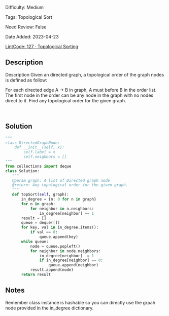 Difficulty: Medium

Tags: Topological Sort

Need Review: False

Date Added: 2023-04-23

[LintCode: 127 · Topological Sorting](https://www.lintcode.com/problem/127/)

## Description 

Description
Given an directed graph, a topological order of the graph nodes is defined as follow:

For each directed edge A -> B in graph, A must before B in the order list.
The first node in the order can be any node in the graph with no nodes direct to it.
Find any topological order for the given graph.



 

## Solution 
 ```python 
"""
class DirectedGraphNode:
     def __init__(self, x):
         self.label = x
         self.neighbors = []
"""
from collections import deque
class Solution:
    """
    @param graph: A list of Directed graph node
    @return: Any topological order for the given graph.
    """
    def topSort(self, graph):
        in_degree = {n: 0 for n in graph}
        for n in graph:
            for neighbor in n.neighbors:
                in_degree[neighbor] += 1
        result = []
        queue = deque([])
        for key, val in in_degree.items():
            if val == 0:
                queue.append(key)
        while queue:
            node = queue.popleft()
            for neighbor in node.neighbors:
                in_degree[neighbor] -= 1
                if in_degree[neighbor] == 0:
                    queue.append(neighbor)
            result.append(node)
        return result
 ``` 
## Notes
Remember class instance is hashable so you can directly use the grpah node provided in the in_degree dictionary.
